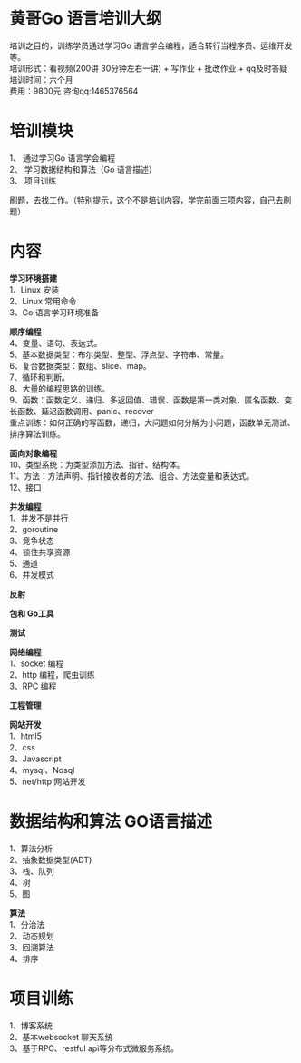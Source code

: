 # 黄哥Go 语言培训大纲

培训之目的，训练学员通过学习Go 语言学会编程，适合转行当程序员、运维开发等。   
培训形式：看视频(200讲 30分钟左右一讲) + 写作业 + 批改作业 + qq及时答疑    
培训时间：六个月     
费用：9800元  咨询qq:1465376564    

# 培训模块    

1、 通过学习Go 语言学会编程    
2、 学习数据结构和算法（Go 语言描述）    
3、 项目训练    

刷题，去找工作。（特别提示，这个不是培训内容，学完前面三项内容，自己去刷题）    

# 内容    
**学习环境搭建**    
1、Linux 安装    
2、Linux 常用命令    
3、Go 语言学习环境准备    

**顺序编程**    
4、变量、语句、表达式。    
5、基本数据类型：布尔类型、整型、浮点型、字符串、常量。   
6、复合数据类型：数组、slice、map。    
7、循环和判断。    
8、大量的编程思路的训练。    
9、函数：函数定义、递归、多返回值、错误、函数是第一类对象、匿名函数、变长函数、延迟函数调用、panic、recover    
重点训练：如何正确的写函数，递归，大问题如何分解为小问题，函数单元测试、排序算法训练。    

**面向对象编程**    
10、类型系统：为类型添加方法、指针、结构体。    
11、方法：方法声明、指针接收者的方法、组合、方法变量和表达式。   
12、接口   

**并发编程**    
1、并发不是并行    
2、goroutine    
3、竞争状态    
4、锁住共享资源    
5、通道    
6、并发模式    

**反射**    

**包和 Go工具**    

**测试**    


**网络编程**    
1、socket 编程    
2、http 编程，爬虫训练   
3、RPC 编程    

**工程管理**    

**网站开发**    
1、html5    
2、css    
3、Javascript    
4、mysql、Nosql    
5、net/http 网站开发    


# 数据结构和算法 GO语言描述    
1、算法分析    
2、抽象数据类型(ADT)    
3、栈、队列    
4、树    
5、图    

**算法**    
1、分治法    
2、动态规划    
3、回溯算法    
4、排序    


# 项目训练    
1、博客系统    
2、基本websocket 聊天系统    
3、基于RPC、restful api等分布式微服务系统。    








